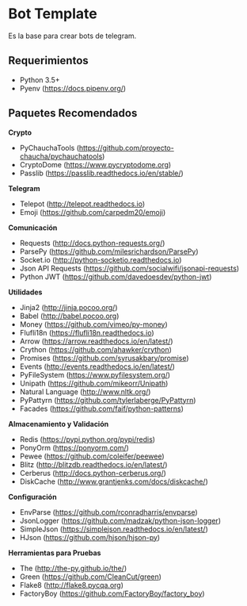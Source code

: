 # Bot Template
Es la base para crear bots de telegram.

## Requerimientos
- Python 3.5+
- Pyenv (https://docs.pipenv.org/)

## Paquetes Recomendados


**Crypto**

- PyChauchaTools (https://github.com/proyecto-chaucha/pychauchatools)
- CryptoDome (https://www.pycryptodome.org)
- Passlib (https://passlib.readthedocs.io/en/stable/)

**Telegram**

- Telepot (http://telepot.readthedocs.io)
- Emoji (https://github.com/carpedm20/emoji)

**Comunicación**

- Requests (http://docs.python-requests.org/)
- ParsePy (https://github.com/milesrichardson/ParsePy)
- Socket.io (http://python-socketio.readthedocs.io)
- Json API Requests (https://github.com/socialwifi/jsonapi-requests)
- Python JWT (https://github.com/davedoesdev/python-jwt)

**Utilidades**

- Jinja2 (http://jinja.pocoo.org/)
- Babel (http://babel.pocoo.org)
- Money (https://github.com/vimeo/py-money)
- Flufli18n (https://flufli18n.readthedocs.io)
- Arrow (https://arrow.readthedocs.io/en/latest/)
- Crython (https://github.com/ahawker/crython)
- Promises (https://github.com/syrusakbary/promise)
- Events (http://events.readthedocs.io/en/latest/)
- PyFileSystem (https://www.pyfilesystem.org/)
- Unipath (https://github.com/mikeorr/Unipath)
- Natural Language (http://www.nltk.org/)
- PyPattyrn (https://github.com/tylerlaberge/PyPattyrn)
- Facades (https://github.com/faif/python-patterns)


**Almacenamiento y Validación**
- Redis (https://pypi.python.org/pypi/redis)
- PonyOrm (https://ponyorm.com/)
- Pewee (https://github.com/coleifer/peewee)
- Blitz (http://blitzdb.readthedocs.io/en/latest/)
- Cerberus (http://docs.python-cerberus.org/)
- DiskCache (http://www.grantjenks.com/docs/diskcache/)

**Configuración**
- EnvParse (https://github.com/rconradharris/envparse)
- JsonLogger (https://github.com/madzak/python-json-logger)
- SimpleJson (https://simplejson.readthedocs.io/en/latest/)
- HJson (https://github.com/hjson/hjson-py)


**Herramientas para Pruebas**

- The (http://the-py.github.io/the/)
- Green (https://github.com/CleanCut/green)
- Flake8 (http://flake8.pycqa.org)
- FactoryBoy (https://github.com/FactoryBoy/factory_boy)
